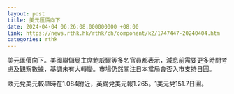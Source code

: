 ```yaml
---
layout: post
title: 美元匯價向下
date: 2024-04-04 06:26:08.000000000 +08:00
link: https://news.rthk.hk/rthk/ch/component/k2/1747447-20240404.htm
categories: rthk
---
```


美元匯價向下。美國聯儲局主席鮑威爾等多名官員都表示，減息前需要更多時間考慮及觀察數據，基調未有大轉變。市場仍然關注日本當局會否入市支持日圓。

歐元兌美元較早時在1.084附近，英鎊兌美元報1.265。1美元兌151.7日圓。
